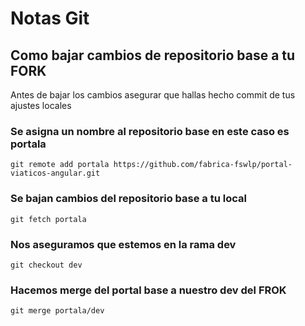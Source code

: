 # Notas Git

## Como bajar cambios de repositorio base a tu FORK

Antes de bajar los cambios asegurar que hallas hecho commit de tus ajustes locales

### Se asigna un nombre al repositorio base en este caso es portala
~~~
git remote add portala https://github.com/fabrica-fswlp/portal-viaticos-angular.git
~~~

### Se bajan cambios del repositorio base a tu local
~~~
git fetch portala
~~~

### Nos aseguramos que estemos en la rama dev
~~~
git checkout dev
~~~

### Hacemos merge del portal base a nuestro dev del FROK
~~~
git merge portala/dev
~~~
